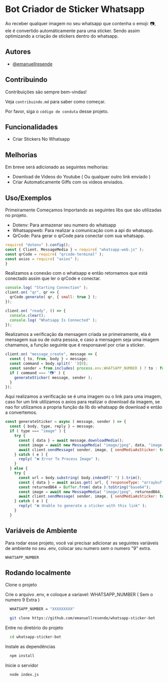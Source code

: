 # Bot Criador de Sticker Whatsapp

Ao receber qualquer imagem no seu whatsapp que contenha o emoji: 📷, ele é convertido automáticamente para uma sticker.
Sendo assim optimizando a criação de stickers dentro do whatsapp.

## Autores

- [@emanuellresende](https://github.com/emanuellresendee)

## Contribuindo

Contribuições são sempre bem-vindas!

Veja `contribuindo.md` para saber como começar.

Por favor, siga o `código de conduta` desse projeto.


## Funcionalidades

- Criar Stickers No Whatsapp


## Melhorias

Em breve será adicionado as seguintes melhorias:
* Download de Videos do Youtube ( Ou qualquer outro link enviado )
* Criar Automaticamente Giffs com os videos enviados.


## Uso/Exemplos
Primeiramente Começamos Importando as seguintes libs que são utilizadas no projeto.
* Dotenv: Para armazenar seu numero do whatsapp
* Whatsappweb: Para realizar a comunicação com a api do whatsapp.
* QrCode: Para gerar o qrCode para conectar com sua whatsapp.
```javascript
require( "dotenv" ).config();
const { Client, MessageMedia } = require( "whatsapp-web.js" );
const qrCode = require( "qrcode-terminal" );
const axios = require( "axios" );
}
```

Realizamos a conexão com o whatsapp e então retornamos que está conectado assim que ler o qrCode e conectar.
```javascript
console.log( "Starting Connection" );
client.on( "qr", qr => {
  qrCode.generate( qr, { small: true } );
});

client.on( "ready", () => {
  console.clear();
  console.log( "Whatsapp Is Connected" );
});
```

Realizamos a verificação da mensagem criada se primeiramente, ela é mensagem sua ou de outra pessoa, e caso a mensagem seja uma imagem chamamos, a função seguinte que é responsavel por criar a sticker.
```javascript
client.on( "message_create", message => {
  const { to, from, body } = message;
  const command = body.split(' ')[0];
  const sender = from.includes( process.env.WHATSAPP_NUMBER ) ? to : from
  if ( command === "📷" ) {
    generateSticker( message, sender );
  }
});
```

Aqui realizamos a verificação se é uma imagem ou o link para uma imagem, caso for um link utilizamos o axios para realizar o download da imagem, se nao for utilizamos a propria função da lib do whatsapp de download e então a convertemos.
```javascript
const generateSticker = async ( message, sender ) => {
  const { body, type, reply } = message;
  if ( type === "image" ) {
    try {
      const { data } = await message.downloadMedia();
      const image = await new MessageMedia( "image/jpeg", data, "image.jpg" );
      await client.sendMessage( sender, image, { sendMediaAsSticker: true } );
    } catch ( e ) {
      reply( "❌ Error To Process Image" );
    }
  } else {
    try {
      const url = body.substring( body.indexOf(" ") ).trim();
      const { data } = await axios.get( url, { responseType: "arraybuffer" } );
      const returnedB64 = Buffer.from( data ).toString("base64");
      const image = await new MessageMedia( "image/jpeg", returnedB64, "image.jpg" );
      await client.sendMessage( sender, image, { sendMediaAsSticker: true } );
    } catch ( e ) {
      reply( "❌ Unable to generate a sticker with this link" );
    }
  }
```


## Variáveis de Ambiente

Para rodar esse projeto, você vai precisar adicionar as seguintes variáveis de ambiente no seu .env, colocar seu numero sem o numero "9" extra.

`WHATSAPP_NUMBER`

## Rodando localmente

Clone o projeto

Crie o arquivo .env, e coloque a variavel: WHATSAPP_NUMBER ( Sem o numero 9 Extra )
```bash
  WHATSAPP_NUMBER = "XXXXXXXXX"
```

```bash
  git clone https://github.com/emanuellresende/whatsapp-sticker-bot
```

Entre no diretório do projeto

```bash
  cd whatsapp-sticker-bot
```

Instale as dependências

```bash
  npm install
```

Inicie o servidor

```bash
  node index.js
```

